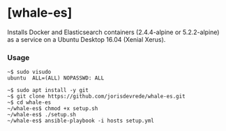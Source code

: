 # [whale-es]

Installs Docker and Elasticsearch containers (2.4.4-alpine or 5.2.2-alpine) as a service on a Ubuntu Desktop 16.04 (Xenial Xerus). 

### Usage
```
~$ sudo visudo
ubuntu  ALL=(ALL) NOPASSWD: ALL

~$ sudo apt install -y git
~$ git clone https://github.com/jorisdevrede/whale-es.git
~$ cd whale-es
~/whale-es$ chmod +x setup.sh
~/whale-es$ ./setup.sh
~/whale-es$ ansible-playbook -i hosts setup.yml
```
